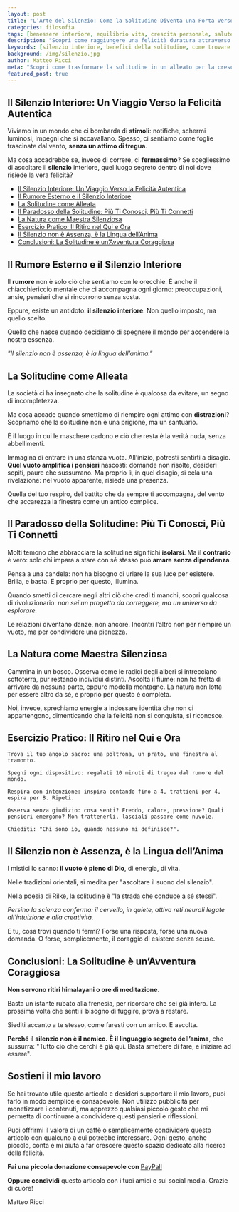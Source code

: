 ```yaml
---
layout: post
title: "L’Arte del Silenzio: Come la Solitudine Diventa una Porta Verso la Tua Pienezza Interiore"
categories: filosofia
tags: [benessere interiore, equilibrio vita, crescita personale, salute mentale, mindfulness]
description: "Scopri come raggiungere una felicità duratura attraverso un approccio olistico che integra corpo, mente e spirito. Leggi consigli pratici e riflessioni per coltivare il tuo benessere interiore e trovare l'equilibrio nella tua vita quotidiana."
keywords: [silenzio interiore, benefici della solitudine, come trovare se stessi, crescita personale, meditazione e natura, vivere con presenza] 
background: /img/silenzio.jpg
author: Matteo Ricci
meta: "Scopri come trasformare la solitudine in un alleato per la crescita interiore. Impara l’arte del silenzio e ritrova la pienezza che è già dentro di te."
featured_post: true
---
```



## Il Silenzio Interiore: Un Viaggio Verso la Felicità Autentica

Viviamo in un mondo che ci bombarda di **stimoli**: notifiche, schermi luminosi, impegni che si accavallano. 
Spesso, ci sentiamo come foglie trascinate dal vento, **senza un attimo di tregua**. 

Ma cosa accadrebbe se, invece di correre, ci **fermassimo**? Se scegliessimo di ascoltare il **silenzio** interiore, quel luogo segreto dentro di noi dove risiede la vera felicità?

- [Il Silenzio Interiore: Un Viaggio Verso la Felicità Autentica](#il-silenzio-interiore-un-viaggio-verso-la-felicità-autentica)
- [Il Rumore Esterno e il Silenzio Interiore](#il-rumore-esterno-e-il-silenzio-interiore)
- [La Solitudine come Alleata](#la-solitudine-come-alleata)
- [Il Paradosso della Solitudine: Più Ti Conosci, Più Ti Connetti](#il-paradosso-della-solitudine-più-ti-conosci-più-ti-connetti)
- [La Natura come Maestra Silenziosa](#la-natura-come-maestra-silenziosa)
- [Esercizio Pratico: Il Ritiro nel Qui e Ora](#esercizio-pratico-il-ritiro-nel-qui-e-ora)
- [Il Silenzio non è Assenza, è la Lingua dell’Anima](#il-silenzio-non-è-assenza-è-la-lingua-dellanima)
- [Conclusioni: La Solitudine è un’Avventura Coraggiosa](#conclusioni-la-solitudine-è-unavventura-coraggiosa)


## Il Rumore Esterno e il Silenzio Interiore

Il **rumore** non è solo ciò che sentiamo con le orecchie. È anche il chiacchiericcio mentale che ci accompagna ogni giorno: preoccupazioni, ansie, pensieri che si rincorrono senza sosta. 

Eppure, esiste un antidoto: **il silenzio interiore**. Non quello imposto, ma quello scelto. 

Quello che nasce quando decidiamo di spegnere il mondo per accendere la nostra essenza.

*"Il silenzio non è assenza, è la lingua dell’anima."*

## La Solitudine come Alleata

La società ci ha insegnato che la solitudine è qualcosa da evitare, un segno di incompletezza. 

Ma cosa accade quando smettiamo di riempire ogni attimo con **distrazioni**? Scopriamo che la solitudine non è una prigione, ma un santuario. 

È il luogo in cui le maschere cadono e ciò che resta è la verità nuda, senza abbellimenti.

Immagina di entrare in una stanza vuota. All’inizio, potresti sentirti a disagio. **Quel vuoto amplifica i pensieri** nascosti: domande non risolte, desideri sopiti, paure che sussurrano. Ma proprio lì, in quel disagio, si cela una rivelazione: nel vuoto apparente, risiede una presenza. 

Quella del tuo respiro, del battito che da sempre ti accompagna, del vento che accarezza la finestra come un antico complice.

## Il Paradosso della Solitudine: Più Ti Conosci, Più Ti Connetti

Molti temono che abbracciare la solitudine significhi **isolarsi**. Ma il **contrario** è vero: solo chi impara a stare con sé stesso può **amare** **senza** **dipendenza**. 

Pensa a una candela: non ha bisogno di urlare la sua luce per esistere. Brilla, e basta. E proprio per questo, illumina.

Quando smetti di cercare negli altri ciò che credi ti manchi, scopri qualcosa di rivoluzionario: *non sei un progetto da correggere, ma un universo da esplorare.* 

Le relazioni diventano danze, non ancore. Incontri l’altro non per riempire un vuoto, ma per condividere una pienezza.

## La Natura come Maestra Silenziosa

Cammina in un bosco. Osserva come le radici degli alberi si intrecciano sottoterra, pur restando individui distinti. Ascolta il fiume: non ha fretta di arrivare da nessuna parte, eppure modella montagne. La natura non lotta per essere altro da sé, e proprio per questo è completa.

Noi, invece, sprechiamo energie a indossare identità che non ci appartengono, dimenticando che la felicità non si conquista, si riconosce.

## Esercizio Pratico: Il Ritiro nel Qui e Ora

    Trova il tuo angolo sacro: una poltrona, un prato, una finestra al tramonto.

    Spegni ogni dispositivo: regalati 10 minuti di tregua dal rumore del mondo.

    Respira con intenzione: inspira contando fino a 4, trattieni per 4, espira per 8. Ripeti.

    Osserva senza giudizio: cosa senti? Freddo, calore, pressione? Quali pensieri emergono? Non trattenerli, lasciali passare come nuvole.

    Chiediti: "Chi sono io, quando nessuno mi definisce?".

## Il Silenzio non è Assenza, è la Lingua dell’Anima

I mistici lo sanno: **il vuoto è pieno di Dio**, di energia, di vita. 

Nelle tradizioni orientali, si medita per "ascoltare il suono del silenzio". 

Nella poesia di Rilke, la solitudine è "la strada che conduce a sé stessi". 

*Persino la scienza conferma: il cervello, in quiete, attiva reti neurali legate all’intuizione e alla creatività.*

E tu, cosa trovi quando ti fermi? Forse una risposta, forse una nuova domanda. O forse, semplicemente, il coraggio di esistere senza scuse.

## Conclusioni: La Solitudine è un’Avventura Coraggiosa

**Non servono ritiri himalayani o ore di meditazione**. 

Basta un istante rubato alla frenesia, per ricordare che sei già intero. La prossima volta che senti il bisogno di fuggire, prova a restare. 

Siediti accanto a te stesso, come faresti con un amico. E ascolta.

**Perché il silenzio non è il nemico.** **È il linguaggio segreto dell’anima**, che sussurra: "Tutto ciò che cerchi è già qui. Basta smettere di fare, e iniziare ad essere".

<h2>Sostieni il mio lavoro</h2>
<p>Se hai trovato utile questo articolo e desideri supportare il mio lavoro, puoi farlo in modo semplice e consapevole. Non utilizzo pubblicità per monetizzare i contenuti, ma apprezzo qualsiasi piccolo gesto che mi permetta di continuare a condividere questi pensieri e riflessioni.</p>

<p>Puoi offrirmi il valore di un caffè o semplicemente condividere questo articolo con qualcuno a cui potrebbe interessare. Ogni gesto, anche piccolo, conta e mi aiuta a far crescere questo spazio dedicato alla ricerca della felicità.</p>

<p><strong>Fai una piccola donazione consapevole con </strong> <a href="https://www.paypal.me/pythonmat" target="_blank" rel="noopener noreferrer"> PayPall </a>

<p><strong>Oppure condividi</strong> questo articolo con i tuoi amici e sui social media. Grazie di cuore!</p>

Matteo Ricci

